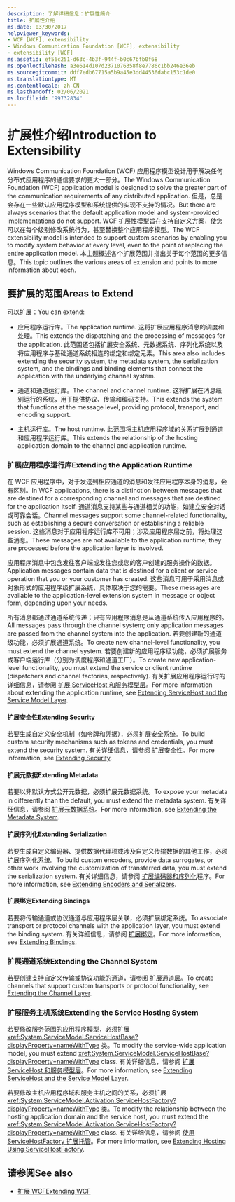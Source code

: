 ```yaml
---
description: 了解详细信息：扩展性简介
title: 扩展性介绍
ms.date: 03/30/2017
helpviewer_keywords:
- WCF [WCF], extensibility
- Windows Communication Foundation [WCF], extensibility
- extensibility [WCF]
ms.assetid: ef56c251-d63c-4b3f-944f-b0c67bfb0f68
ms.openlocfilehash: a3e614d107d2371076358f8e7786c1bb246e36eb
ms.sourcegitcommit: ddf7edb67715a5b9a45e3dd44536dabc153c1de0
ms.translationtype: MT
ms.contentlocale: zh-CN
ms.lasthandoff: 02/06/2021
ms.locfileid: "99732834"
---
```

# <a name="introduction-to-extensibility"></a><span data-ttu-id="f3870-103">扩展性介绍</span><span class="sxs-lookup"><span data-stu-id="f3870-103">Introduction to Extensibility</span></span>

<span data-ttu-id="f3870-104">Windows Communication Foundation (WCF) 应用程序模型设计用于解决任何分布式应用程序的通信要求的更大一部分。</span><span class="sxs-lookup"><span data-stu-id="f3870-104">The Windows Communication Foundation (WCF) application model is designed to solve the greater part of the communication requirements of any distributed application.</span></span> <span data-ttu-id="f3870-105">但是，总是会存在一些默认应用程序模型和系统提供的实现不支持的情况。</span><span class="sxs-lookup"><span data-stu-id="f3870-105">But there are always scenarios that the default application model and system-provided implementations do not support.</span></span> <span data-ttu-id="f3870-106">WCF 扩展性模型旨在支持自定义方案，使您可以在每个级别修改系统行为，甚至替换整个应用程序模型。</span><span class="sxs-lookup"><span data-stu-id="f3870-106">The WCF extensibility model is intended to support custom scenarios by enabling you to modify system behavior at every level, even to the point of replacing the entire application model.</span></span> <span data-ttu-id="f3870-107">本主题概述各个扩展范围并指出关于每个范围的更多信息。</span><span class="sxs-lookup"><span data-stu-id="f3870-107">This topic outlines the various areas of extension and points to more information about each.</span></span>  
  
## <a name="areas-to-extend"></a><span data-ttu-id="f3870-108">要扩展的范围</span><span class="sxs-lookup"><span data-stu-id="f3870-108">Areas to Extend</span></span>  

 <span data-ttu-id="f3870-109">可以扩展：</span><span class="sxs-lookup"><span data-stu-id="f3870-109">You can extend:</span></span>  
  
- <span data-ttu-id="f3870-110">应用程序运行库。</span><span class="sxs-lookup"><span data-stu-id="f3870-110">The application runtime.</span></span> <span data-ttu-id="f3870-111">这将扩展应用程序消息的调度和处理。</span><span class="sxs-lookup"><span data-stu-id="f3870-111">This extends the dispatching and the processing of messages for the application.</span></span> <span data-ttu-id="f3870-112">此范围还包括扩展安全系统、元数据系统、序列化系统以及将应用程序与基础通道系统相连的绑定和绑定元素。</span><span class="sxs-lookup"><span data-stu-id="f3870-112">This area also includes extending the security system, the metadata system, the serialization system, and the bindings and binding elements that connect the application with the underlying channel system.</span></span>  
  
- <span data-ttu-id="f3870-113">通道和通道运行库。</span><span class="sxs-lookup"><span data-stu-id="f3870-113">The channel and channel runtime.</span></span> <span data-ttu-id="f3870-114">这将扩展在消息级别运行的系统，用于提供协议、传输和编码支持。</span><span class="sxs-lookup"><span data-stu-id="f3870-114">This extends the system that functions at the message level, providing protocol, transport, and encoding support.</span></span>  
  
- <span data-ttu-id="f3870-115">主机运行库。</span><span class="sxs-lookup"><span data-stu-id="f3870-115">The host runtime.</span></span> <span data-ttu-id="f3870-116">此范围将主机应用程序域的关系扩展到通道和应用程序运行库。</span><span class="sxs-lookup"><span data-stu-id="f3870-116">This extends the relationship of the hosting application domain to the channel and application runtime.</span></span>  
  
### <a name="extending-the-application-runtime"></a><span data-ttu-id="f3870-117">扩展应用程序运行库</span><span class="sxs-lookup"><span data-stu-id="f3870-117">Extending the Application Runtime</span></span>  

 <span data-ttu-id="f3870-118">在 WCF 应用程序中，对于发送到相应通道的消息和发往应用程序本身的消息，会有区别。</span><span class="sxs-lookup"><span data-stu-id="f3870-118">In WCF applications, there is a distinction between messages that are destined for a corresponding channel and messages that are destined for the application itself.</span></span> <span data-ttu-id="f3870-119">通道消息支持某些与通道相关的功能，如建立安全对话或可靠会话。</span><span class="sxs-lookup"><span data-stu-id="f3870-119">Channel messages support some channel-related functionality, such as establishing a secure conversation or establishing a reliable session.</span></span> <span data-ttu-id="f3870-120">这些消息对于应用程序运行库不可用；涉及应用程序层之前，将处理这些消息。</span><span class="sxs-lookup"><span data-stu-id="f3870-120">These messages are not available to the application runtime; they are processed before the application layer is involved.</span></span>  
  
 <span data-ttu-id="f3870-121">应用程序消息中包含发往客户端或发往您或您的客户创建的服务操作的数据。</span><span class="sxs-lookup"><span data-stu-id="f3870-121">Application messages contain data that is destined for a client or service operation that you or your customer has created.</span></span> <span data-ttu-id="f3870-122">这些消息可用于采用消息或对象形式的应用程序级扩展系统，具体取决于您的需要。</span><span class="sxs-lookup"><span data-stu-id="f3870-122">These messages are available to the application-level extension system in message or object form, depending upon your needs.</span></span>  
  
 <span data-ttu-id="f3870-123">所有消息都通过通道系统传递；只有应用程序消息是从通道系统传入应用程序的。</span><span class="sxs-lookup"><span data-stu-id="f3870-123">All messages pass through the channel system; only application messages are passed from the channel system into the application.</span></span> <span data-ttu-id="f3870-124">若要创建新的通道级功能，必须扩展通道系统。</span><span class="sxs-lookup"><span data-stu-id="f3870-124">To create new channel-level functionality, you must extend the channel system.</span></span> <span data-ttu-id="f3870-125">若要创建新的应用程序级功能，必须扩展服务或客户端运行库（分别为调度程序和通道工厂）。</span><span class="sxs-lookup"><span data-stu-id="f3870-125">To create new application-level functionality, you must extend the service or client runtime (dispatchers and channel factories, respectively).</span></span> <span data-ttu-id="f3870-126">有关扩展应用程序运行时的详细信息，请参阅 [扩展 ServiceHost 和服务模型层](./extending/extending-servicehost-and-the-service-model-layer.md)。</span><span class="sxs-lookup"><span data-stu-id="f3870-126">For more information about extending the application runtime, see [Extending ServiceHost and the Service Model Layer](./extending/extending-servicehost-and-the-service-model-layer.md).</span></span>  
  
#### <a name="extending-security"></a><span data-ttu-id="f3870-127">扩展安全性</span><span class="sxs-lookup"><span data-stu-id="f3870-127">Extending Security</span></span>  

 <span data-ttu-id="f3870-128">若要生成自定义安全机制（如令牌和凭据），必须扩展安全系统。</span><span class="sxs-lookup"><span data-stu-id="f3870-128">To build custom security mechanisms such as tokens and credentials, you must extend the security system.</span></span> <span data-ttu-id="f3870-129">有关详细信息，请参阅 [扩展安全性](./extending/extending-security.md)。</span><span class="sxs-lookup"><span data-stu-id="f3870-129">For more information, see [Extending Security](./extending/extending-security.md).</span></span>  
  
#### <a name="extending-metadata"></a><span data-ttu-id="f3870-130">扩展元数据</span><span class="sxs-lookup"><span data-stu-id="f3870-130">Extending Metadata</span></span>  

 <span data-ttu-id="f3870-131">若要以非默认方式公开元数据，必须扩展元数据系统。</span><span class="sxs-lookup"><span data-stu-id="f3870-131">To expose your metadata in differently than the default, you must extend the metadata system.</span></span> <span data-ttu-id="f3870-132">有关详细信息，请参阅 [扩展元数据系统](./extending/extending-the-metadata-system.md)。</span><span class="sxs-lookup"><span data-stu-id="f3870-132">For more information, see [Extending the Metadata System](./extending/extending-the-metadata-system.md).</span></span>  
  
#### <a name="extending-serialization"></a><span data-ttu-id="f3870-133">扩展序列化</span><span class="sxs-lookup"><span data-stu-id="f3870-133">Extending Serialization</span></span>  

 <span data-ttu-id="f3870-134">若要生成自定义编码器、提供数据代理项或涉及自定义传输数据的其他工作，必须扩展序列化系统。</span><span class="sxs-lookup"><span data-stu-id="f3870-134">To build custom encoders, provide data surrogates, or other work involving the customization of transferred data, you must extend the serialization system.</span></span> <span data-ttu-id="f3870-135">有关详细信息，请参阅 [扩展编码器和序列化](./extending/extending-encoders-and-serializers.md)程序。</span><span class="sxs-lookup"><span data-stu-id="f3870-135">For more information, see [Extending Encoders and Serializers](./extending/extending-encoders-and-serializers.md).</span></span>  
  
#### <a name="extending-bindings"></a><span data-ttu-id="f3870-136">扩展绑定</span><span class="sxs-lookup"><span data-stu-id="f3870-136">Extending Bindings</span></span>  

 <span data-ttu-id="f3870-137">若要将传输通道或协议通道与应用程序层关联，必须扩展绑定系统。</span><span class="sxs-lookup"><span data-stu-id="f3870-137">To associate transport or protocol channels with the application layer, you must extend the binding system.</span></span> <span data-ttu-id="f3870-138">有关详细信息，请参阅 [扩展绑定](./extending/extending-bindings.md)。</span><span class="sxs-lookup"><span data-stu-id="f3870-138">For more information, see [Extending Bindings](./extending/extending-bindings.md).</span></span>  
  
### <a name="extending-the-channel-system"></a><span data-ttu-id="f3870-139">扩展通道系统</span><span class="sxs-lookup"><span data-stu-id="f3870-139">Extending the Channel System</span></span>  

 <span data-ttu-id="f3870-140">若要创建支持自定义传输或协议功能的通道，请参阅 [扩展通道层](./extending/extending-the-channel-layer.md)。</span><span class="sxs-lookup"><span data-stu-id="f3870-140">To create channels that support custom transports or protocol functionality, see [Extending the Channel Layer](./extending/extending-the-channel-layer.md).</span></span>  
  
### <a name="extending-the-service-hosting-system"></a><span data-ttu-id="f3870-141">扩展服务主机系统</span><span class="sxs-lookup"><span data-stu-id="f3870-141">Extending the Service Hosting System</span></span>  

 <span data-ttu-id="f3870-142">若要修改服务范围的应用程序模型，必须扩展 <xref:System.ServiceModel.ServiceHostBase?displayProperty=nameWithType> 类。</span><span class="sxs-lookup"><span data-stu-id="f3870-142">To modify the service-wide application model, you must extend <xref:System.ServiceModel.ServiceHostBase?displayProperty=nameWithType> class.</span></span> <span data-ttu-id="f3870-143">有关详细信息，请参阅 [扩展 ServiceHost 和服务模型层](./extending/extending-servicehost-and-the-service-model-layer.md)。</span><span class="sxs-lookup"><span data-stu-id="f3870-143">For more information, see [Extending ServiceHost and the Service Model Layer](./extending/extending-servicehost-and-the-service-model-layer.md).</span></span>  
  
 <span data-ttu-id="f3870-144">若要修改主机应用程序域和服务主机之间的关系，必须扩展 <xref:System.ServiceModel.Activation.ServiceHostFactory?displayProperty=nameWithType> 类。</span><span class="sxs-lookup"><span data-stu-id="f3870-144">To modify the relationship between the hosting application domain and the service host, you must extend the <xref:System.ServiceModel.Activation.ServiceHostFactory?displayProperty=nameWithType> class.</span></span> <span data-ttu-id="f3870-145">有关详细信息，请参阅 [使用 ServiceHostFactory 扩展托管](./extending/extending-hosting-using-servicehostfactory.md)。</span><span class="sxs-lookup"><span data-stu-id="f3870-145">For more information, see [Extending Hosting Using ServiceHostFactory](./extending/extending-hosting-using-servicehostfactory.md).</span></span>  
  
## <a name="see-also"></a><span data-ttu-id="f3870-146">请参阅</span><span class="sxs-lookup"><span data-stu-id="f3870-146">See also</span></span>

- [<span data-ttu-id="f3870-147">扩展 WCF</span><span class="sxs-lookup"><span data-stu-id="f3870-147">Extending WCF</span></span>](./extending/index.md)
